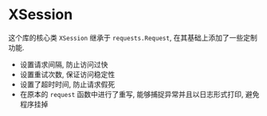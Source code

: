 # XSession

这个库的核心类 `XSession` 继承于 `requests.Request`, 在其基础上添加了一些定制功能.

- 设置请求间隔, 防止访问过快
- 设置重试次数, 保证访问稳定性
- 设置了超时时间, 防止请求假死
- 在原本的 `request` 函数中进行了重写, 能够捕捉异常并且以日志形式打印, 避免程序挂掉
